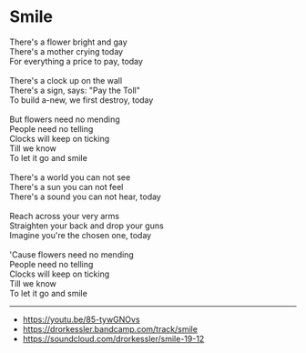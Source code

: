# Smile

There's a flower bright and gay\
There's a mother crying today\
For everything a price to pay, today\
\
There's a clock up on the wall\
There's a sign, says: "Pay the Toll"\
To build a-new, we first destroy, today\
\
But flowers need no mending\
People need no telling\
Clocks will keep on ticking\
Till we know\
To let it go and smile\
\
There's a world you can not see\
There's a sun you can not feel\
There's a sound you can not hear, today\
\
Reach across your very arms\
Straighten your back and drop your guns\
Imagine you're the chosen one, today\
\
'Cause flowers need no mending\
People need no telling\
Clocks will keep on ticking\
Till we know\
To let it go and smile

---
- https://youtu.be/85-tywGNOvs
- https://drorkessler.bandcamp.com/track/smile
- https://soundcloud.com/drorkessler/smile-19-12
